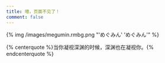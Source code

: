 ```yaml
---
title: 噫，页面不见了！
comment: false
---
```


{% img /images/megumin.rmbg.png "'めぐみん' 'めぐみん'" %}

{% centerquote %}当你凝视深渊的时候，深渊也在凝视你。{% endcenterquote %}